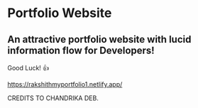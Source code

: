# Portfolio Website



## An attractive portfolio website with lucid information flow for Developers!

Good Luck! :+1: 

https://rakshithmyportfolio1.netlify.app/

CREDITS TO CHANDRIKA DEB.
